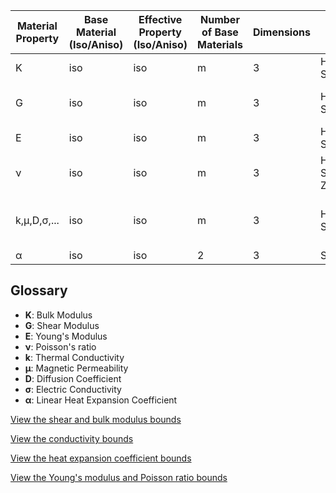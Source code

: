 | Material Property     | Base Material (Iso/Aniso) | Effective Property (Iso/Aniso) | Number of Base Materials | Dimensions | Name | Comment |
|----------------------|-------------------------|------------------------------|--------------------------|---------------|------------|------------|
| K  | iso | iso | m | 3 | Hashin-Shtrikman | closest bounds |
| G  | iso | iso | m | 3 | Hashin-Shtrikman | might not be closest bounds |
| E  | iso | iso | m | 3 | Hashin-Shtrikman | |
| ν  | iso | iso | m | 3 | Hashin-Shtrikman / Zimmermann | |
| k,μ,D,σ,...  | iso | iso | m | 3 | Hashin-Shtrikman | to my knowledge closest bounds |
| α  | iso | iso | 2 | 3 | Schapery | |

## Glossary

- **K**: Bulk Modulus
- **G**: Shear Modulus
- **E**: Young's Modulus
- **ν**: Poisson's ratio
- **k**: Thermal Conductivity
- **μ**: Magnetic Permeability
- **D**: Diffusion Coefficient
- **σ**: Electric Conductivity
- **α**: Linear Heat Expansion Coefficient

[View the shear and bulk modulus bounds](../../images/bulkshear_ternary.pdf)

[View the conductivity bounds](../../images/conductivity_ternary.pdf)

[View the heat expansion coefficient bounds](../../images/heatexp_binary.pdf)

[View the Young's modulus and Poisson ratio bounds](../../images/emodpois_ternary.pdf)
